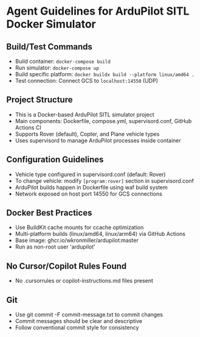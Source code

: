 # Agent Guidelines for ArduPilot SITL Docker Simulator

## Build/Test Commands
- Build container: `docker-compose build`
- Run simulator: `docker-compose up`
- Build specific platform: `docker buildx build --platform linux/amd64 .`
- Test connection: Connect GCS to `localhost:14550` (UDP)

## Project Structure
- This is a Docker-based ArduPilot SITL simulator project
- Main components: Dockerfile, compose.yml, supervisord.conf, GitHub Actions CI
- Supports Rover (default), Copter, and Plane vehicle types
- Uses supervisord to manage ArduPilot processes inside container

## Configuration Guidelines
- Vehicle type configured in supervisord.conf (default: Rover)
- To change vehicle: modify `[program:rover]` section in supervisord.conf
- ArduPilot builds happen in Dockerfile using waf build system
- Network exposed on host port 14550 for GCS connections

## Docker Best Practices
- Use BuildKit cache mounts for ccache optimization
- Multi-platform builds (linux/amd64, linux/arm64) via GitHub Actions
- Base image: ghcr.io/wkronmiller/ardupilot:master
- Run as non-root user 'ardupilot'

## No Cursor/Copilot Rules Found
- No .cursorrules or copilot-instructions.md files present

## Git

- Use git commit -F commit-message.txt to commit changes
- Commit messages should be clear and descriptive
- Follow conventional commit style for consistency

